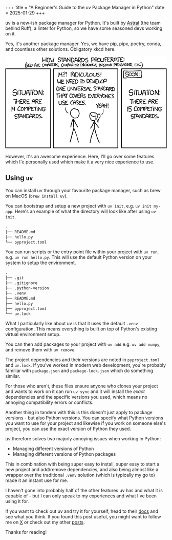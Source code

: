 +++
title = "A Beginner's Guide to the uv Package Manager in Python"
date = 2025-01-29
+++


uv is a new-ish package manager for Python. It's built by [Astral](https://astral.sh/) (the team behind Ruff), a linter for Python, so we have some seasoned devs working on it. 

Yes, it's another package manager. Yes, we have pip, pipx, poetry, conda, and countless other solutions. Obligatory xkcd here.

![xkcd comic on standards.](standards_2x.webp)

However, it's an awesome experience. Here, I'll go over some features which I'e personally used which make it a very nice experience to use. 

## Using `uv`

You can install uv through your favourite package manager, such as brew on MacOS (`brew install uv`).

You can bootstrap and setup a new project with `uv init`, e.g. `uv init my-app`. Here's an example of what the directory will look like after using `uv init`. 

```
.
├── README.md
├── hello.py
└── pyproject.toml
```

You can run scripts or the entry point file within your project with `uv run`, e.g. `uv run hello.py`. This will use the default Python version on your system to setup the environment.

```
.
├── .git
├── .gitignore
├── .python-version
├── .venv
├── README.md
├── hello.py
├── pyproject.toml
└── uv.lock
```

What I particularly like about uv is that it uses the default `.venv` configuration. This means everything is built on top of Python's existing virtual environment setup. 

You can then add packages to your project with `uv add` e.g. `uv add numpy`, and remove them with `uv remove`. 

The project dependencies and their versions are noted in `pyproject.toml` and `uv.lock`. If you've worked in modern web development, you're probably familiar with `package.json` and `package-lock.json` which do something similar. 

For those who aren't, these files ensure anyone who clones your project and wants to work on it can run `uv sync` and it will install the *exact* dependencies and the specific versions you used, which means no annoying compatibility errors or conflicts.

Another thing in tandem with this is this doesn't just apply to package versions - but also Python versions. You can specify what Python versions you want to use for your project and likewise if you work on someone else's project, you can use the exact version of Python they used. 

uv therefore solves two majorly annoying issues when working in Python:
- Managing different versions of Python
- Managing different versions of Python packages

This in combination with being super easy to install, super easy to start a new project and add/remove dependencies, and also being almost like a wrapper over the traditional `.venv` solution (which is typically my go to) made it an instant use for me. 

I haven't gone into probably half of the other features uv has and what it is capable of - but I can only speak to my experiences and what I've been using it for. 

If you want to check out uv and try it for yourself, head to their [docs](https://docs.astral.sh/uv/) and see what you think. If you found this post useful, you might want to follow me on [X](https://x.com/teafunc) or check out my other [posts](https://jacksmith.xyz/blog). 

Thanks for reading!